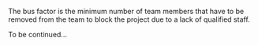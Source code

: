 The bus factor is the minimum number of team members that have to be removed from the team to block the project due to a lack of qualified staff.

To be continued...
